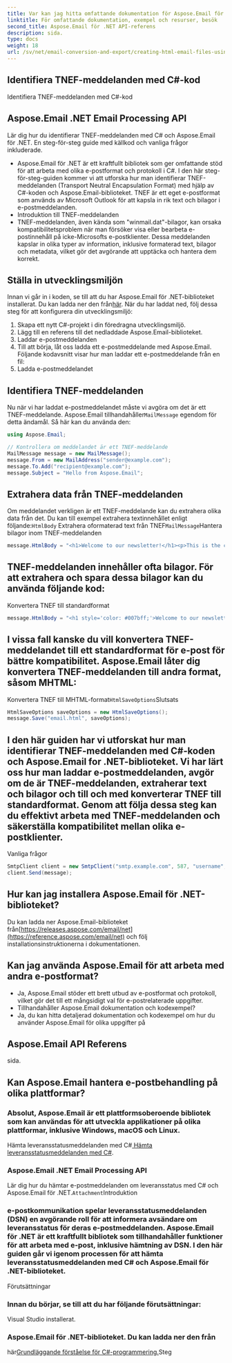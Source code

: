 ```yaml
---
title: Var kan jag hitta omfattande dokumentation för Aspose.Email för .NET?
linktitle: För omfattande dokumentation, exempel och resurser, besök
second_title: Aspose.Email för .NET API-referens
description: sida.
type: docs
weight: 18
url: /sv/net/email-conversion-and-export/creating-html-email-files-using-csharp-save-as-html/
---
```


##  Identifiera TNEF-meddelanden med C#-kod

 Identifiera TNEF-meddelanden med C#-kod

##  Aspose.Email .NET Email Processing API

Lär dig hur du identifierar TNEF-meddelanden med C# och Aspose.Email för .NET. En steg-för-steg guide med källkod och vanliga frågor inkluderade.

- Aspose.Email för .NET är ett kraftfullt bibliotek som ger omfattande stöd för att arbeta med olika e-postformat och protokoll i C#. I den här steg-för-steg-guiden kommer vi att utforska hur man identifierar TNEF-meddelanden (Transport Neutral Encapsulation Format) med hjälp av C#-koden och Aspose.Email-biblioteket. TNEF är ett eget e-postformat som används av Microsoft Outlook för att kapsla in rik text och bilagor i e-postmeddelanden.
- Introduktion till TNEF-meddelanden
- TNEF-meddelanden, även kända som "winmail.dat"-bilagor, kan orsaka kompatibilitetsproblem när man försöker visa eller bearbeta e-postinnehåll på icke-Microsofts e-postklienter. Dessa meddelanden kapslar in olika typer av information, inklusive formaterad text, bilagor och metadata, vilket gör det avgörande att upptäcka och hantera dem korrekt.

## Ställa in utvecklingsmiljön

Innan vi går in i koden, se till att du har Aspose.Email för .NET-biblioteket installerat. Du kan ladda ner den från[här](https://releases.aspose.com/email/net/). När du har laddat ned, följ dessa steg för att konfigurera din utvecklingsmiljö:

1. Skapa ett nytt C#-projekt i din föredragna utvecklingsmiljö.
2. Lägg till en referens till det nedladdade Aspose.Email-biblioteket.
3. Laddar e-postmeddelanden
4. Till att börja, låt oss ladda ett e-postmeddelande med Aspose.Email. Följande kodavsnitt visar hur man laddar ett e-postmeddelande från en fil:
5.  Ladda e-postmeddelandet

## Identifiera TNEF-meddelanden

 Nu när vi har laddat e-postmeddelandet måste vi avgöra om det är ett TNEF-meddelande. Aspose.Email tillhandahåller`MailMessage` egendom för detta ändamål. Så här kan du använda den:

```csharp
using Aspose.Email;

// Kontrollera om meddelandet är ett TNEF-meddelande
MailMessage message = new MailMessage();
message.From = new MailAddress("sender@example.com");
message.To.Add("recipient@example.com");
message.Subject = "Hello from Aspose.Email";
```

## Extrahera data från TNEF-meddelanden

Om meddelandet verkligen är ett TNEF-meddelande kan du extrahera olika data från det. Du kan till exempel extrahera textinnehållet enligt följande:`HtmlBody` Extrahera oformaterad text från TNEF`MailMessage`Hantera bilagor inom TNEF-meddelanden

```csharp
message.HtmlBody = "<h1>Welcome to our newsletter!</h1><p>This is the content of our email.</p>";
```

## TNEF-meddelanden innehåller ofta bilagor. För att extrahera och spara dessa bilagor kan du använda följande kod:

Konvertera TNEF till standardformat

```csharp
message.HtmlBody = "<h1 style='color: #007bff;'>Welcome to our newsletter!</h1><p style='font-size: 16px;'>This is the content of our email.</p>";
```

## I vissa fall kanske du vill konvertera TNEF-meddelandet till ett standardformat för e-post för bättre kompatibilitet. Aspose.Email låter dig konvertera TNEF-meddelanden till andra format, såsom MHTML:

 Konvertera TNEF till MHTML-format`HtmlSaveOptions`Slutsats

```csharp
HtmlSaveOptions saveOptions = new HtmlSaveOptions();
message.Save("email.html", saveOptions);
```

## I den här guiden har vi utforskat hur man identifierar TNEF-meddelanden med C#-koden och Aspose.Email for .NET-biblioteket. Vi har lärt oss hur man laddar e-postmeddelanden, avgör om de är TNEF-meddelanden, extraherar text och bilagor och till och med konverterar TNEF till standardformat. Genom att följa dessa steg kan du effektivt arbeta med TNEF-meddelanden och säkerställa kompatibilitet mellan olika e-postklienter.

Vanliga frågor

```csharp
SmtpClient client = new SmtpClient("smtp.example.com", 587, "username", "password");
client.Send(message);
```

## Hur kan jag installera Aspose.Email för .NET-biblioteket?

 Du kan ladda ner Aspose.Email-biblioteket från[https://releases.aspose.com/email/net](https://reference.aspose.com/email/net) och följ installationsinstruktionerna i dokumentationen.

## Kan jag använda Aspose.Email för att arbeta med andra e-postformat?

- Ja, Aspose.Email stöder ett brett utbud av e-postformat och protokoll, vilket gör det till ett mångsidigt val för e-postrelaterade uppgifter.
- Tillhandahåller Aspose.Email dokumentation och kodexempel?
-  Ja, du kan hitta detaljerad dokumentation och kodexempel om hur du använder Aspose.Email för olika uppgifter på

## Aspose.Email API Referens

 sida.

## Kan Aspose.Email hantera e-postbehandling på olika plattformar?

### Absolut, Aspose.Email är ett plattformsoberoende bibliotek som kan användas för att utveckla applikationer på olika plattformar, inklusive Windows, macOS och Linux.

 Hämta leveransstatusmeddelanden med C#[ Hämta leveransstatusmeddelanden med C#](https://releases.aspose.com/email/net).

###  Aspose.Email .NET Email Processing API

 Lär dig hur du hämtar e-postmeddelanden om leveransstatus med C# och Aspose.Email för .NET.`Attachment`Introduktion

### e-postkommunikation spelar leveransstatusmeddelanden (DSN) en avgörande roll för att informera avsändare om leveransstatus för deras e-postmeddelanden. Aspose.Email för .NET är ett kraftfullt bibliotek som tillhandahåller funktioner för att arbeta med e-post, inklusive hämtning av DSN. I den här guiden går vi igenom processen för att hämta leveransstatusmeddelanden med C# och Aspose.Email för .NET-biblioteket.

Förutsättningar

### Innan du börjar, se till att du har följande förutsättningar:

Visual Studio installerat.

###  Aspose.Email för .NET-biblioteket. Du kan ladda ner den från

här[Grundläggande förståelse för C#-programmering.](https://reference.aspose.com/email/net)Steg